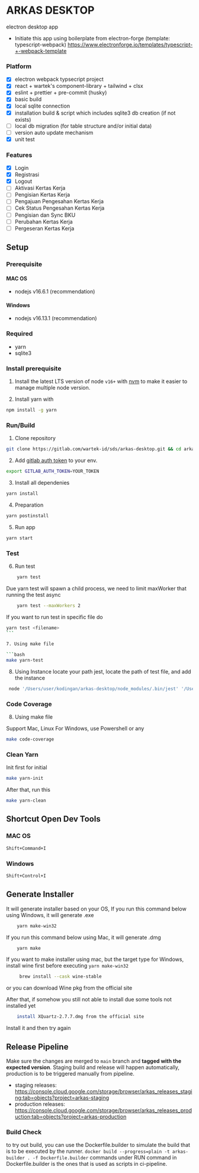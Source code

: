 # ARKAS DESKTOP

electron desktop app

- Initiate this app using boilerplate from electron-forge (template: typescript-webpack) https://www.electronforge.io/templates/typescript-+-webpack-template

### Platform

- [x] electron webpack typsecript project
- [x] react + wartek's component-library + tailwind + clsx
- [x] eslint + prettier + pre-commit (husky)
- [x] basic build
- [x] local sqlite connection
- [x] installation build & script which includes sqlite3 db creation (if not exists)
- [ ] local db migration (for table structure and/or initial data)
- [ ] version auto update mechanism
- [x] unit test

### Features

- [x] Login
- [x] Registrasi
- [x] Logout
- [ ] Aktivasi Kertas Kerja
- [ ] Pengisian Kertas Kerja
- [ ] Pengajuan Pengesahan Kertas Kerja
- [ ] Cek Status Pengesahan Kertas Kerja
- [ ] Pengisian dan Sync BKU
- [ ] Perubahan Kertas Kerja
- [ ] Pergeseran Kertas Kerja

## Setup

### Prerequisite

#### MAC OS

- nodejs v16.6.1 (recommendation)

#### Windows

- nodejs v16.13.1 (recommendation)

### Required

- yarn
- sqlite3

### Install prerequisite

1. Install the latest LTS version of node `v16+` with <a href="https://github.com/nvm-sh/nvm">nvm</a> to make it easier to manage multiple node version.

1. Install yarn with

```bash
npm install -g yarn
```

### Run/Build

1. Clone repository

```bash
git clone https://gitlab.com/wartek-id/sds/arkas-desktop.git && cd arkas-desktop
```

2. Add [gitlab auth token](https://wartek.atlassian.net/wiki/spaces/ENG/pages/1684734334/How+To+Setup+GITLAB+AUTH+TOKEN) to your env.

```bash
export GITLAB_AUTH_TOKEN=YOUR_TOKEN
```

3. Install all dependenies

```bash
yarn install
```

4. Preparation

```bash
yarn postinstall
```

5. Run app

```bash
yarn start
```

### Test

6. Run test

```bash
    yarn test
```

Due yarn test will spawn a child process, we need to limit maxWorker that running the test async
```bash
    yarn test --maxWorkers 2
```

If you want to run test in specific file do

````bash
yarn test <filename>
```

7. Using make file

```bash
make yarn-test
````

8. Using Instance
   locate your path jest, locate the path of test file, and add the instance

```bash
 node '/Users/user/kodingan/arkas-desktop/node_modules/.bin/jest' '/Users/user/kodingan/arkas-desktop/tests/main/repositories/InstansiPengguna.test.ts' -t 'AddInstansiPengguna'
```

### Code Coverage

8. Using make file

Support Mac, Linux
For Windows, use Powershell or any

```bash
make code-coverage
```

### Clean Yarn

Init first for initial

```bash
make yarn-init
```

After that, run this

```bash
make yarn-clean
```

## Shortcut Open Dev Tools

### MAC OS

```bash
Shift+Command+I
```

### Windows

```bash
Shift+Control+I
```

## Generate Installer

It will generate installer based on your OS,
If you run this command below using Windows, it will generate .exe

```bash
    yarn make-win32
```

If you run this command below using Mac, it will generate .dmg

```bash
    yarn make
```

If you want to make installer using mac, but the target type for Windows, install wine first before executing `yarn make-win32`

```bash
     brew install --cask wine-stable
```

or you can download Wine pkg from the official site

After that, if somehow you still not able to install due some tools not installed yet

```bash
    install XQuartz-2.7.7.dmg from the official site
```

Install it and then try again

## Release Pipeline

Make sure the changes are merged to `main` branch and **tagged with the expected version**. Staging build and release will happen automatically, production is to be triggered manually from pipeline.

- staging releases: https://console.cloud.google.com/storage/browser/arkas_releases_staging;tab=objects?project=arkas-staging
- production releases: https://console.cloud.google.com/storage/browser/arkas_releases_production;tab=objects?project=arkas-production

### Build Check

to try out build, you can use the Dockerfile.builder to simulate the build that is to be executed by the runner.
`docker build --progress=plain -t arkas-builder . -f Dockerfile.builder`
commands under RUN command in Dockerfile.builder is the ones that is used as scripts in ci-pipeline.
